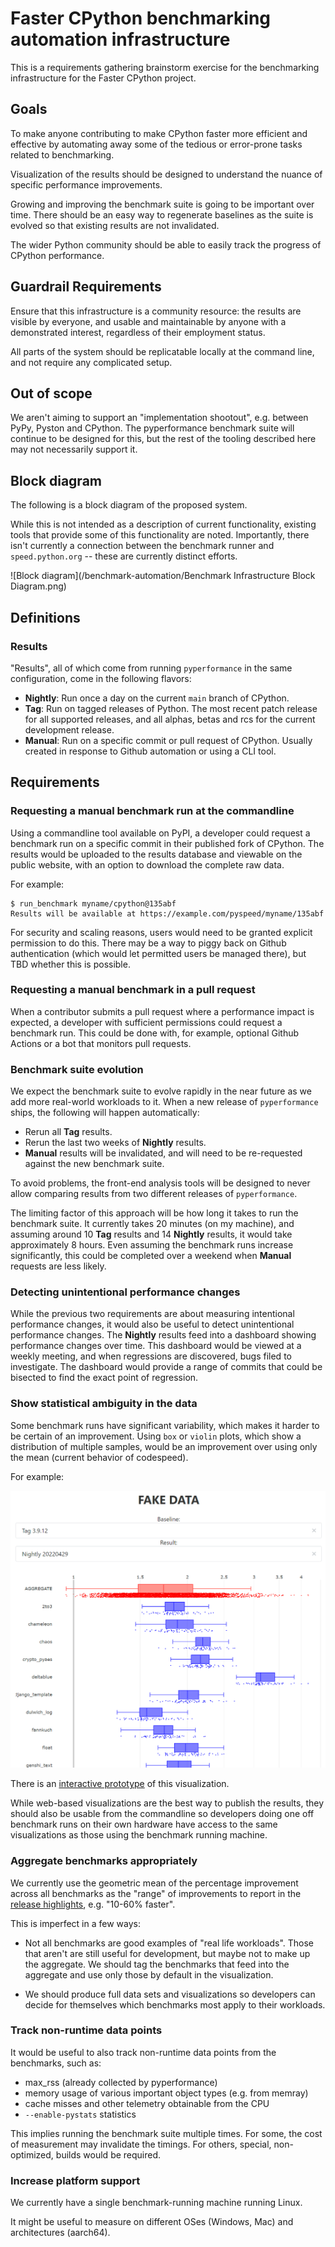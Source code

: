# Faster CPython benchmarking automation infrastructure

This is a requirements gathering brainstorm exercise for the benchmarking infrastructure for the Faster CPython project.

## Goals

To make anyone contributing to make CPython faster more efficient and effective by automating away some of the tedious or error-prone tasks related to benchmarking.

Visualization of the results should be designed to understand the nuance of specific performance improvements.

Growing and improving the benchmark suite is going to be important over time.
There should be an easy way to regenerate baselines as the suite is evolved so that existing results are not invalidated.

The wider Python community should be able to easily track the progress of CPython performance.

## Guardrail Requirements

Ensure that this infrastructure is a community resource: the results are visible by everyone, and usable and maintainable by anyone with a demonstrated interest, regardless of their employment status.

All parts of the system should be replicatable locally at the command line, and not require any complicated setup.

## Out of scope

We aren't aiming to support an "implementation shootout", e.g. between PyPy, Pyston and CPython.
The pyperformance benchmark suite will continue to be designed for this, but the rest of the tooling described here may not necessarily support it.

## Block diagram

The following is a block diagram of the proposed system.

While this is not intended as a description of current functionality, existing tools that provide some of this functionality are noted.
Importantly, there isn't currently a connection between the benchmark runner and `speed.python.org` -- these are currently distinct efforts.

![Block diagram](/benchmark-automation/Benchmark Infrastructure Block Diagram.png)

## Definitions

### Results

"Results", all of which come from running `pyperformance` in the same configuration, come in the following flavors:

- **Nightly**: Run once a day on the current `main` branch of CPython.
- **Tag**: Run on tagged releases of Python. The most recent patch release for all supported releases, and all alphas, betas and rcs for the current development release.
- **Manual**: Run on a specific commit or pull request of CPython. Usually created in response to Github automation or using a CLI tool.

## Requirements

### Requesting a manual benchmark run at the commandline

Using a commandline tool available on PyPI, a developer could request a benchmark run on a specific commit in their published fork of CPython.
The results would be uploaded to the results database and viewable on the public website, with an option to download the complete raw data.

For example:

```
$ run_benchmark myname/cpython@135abf
Results will be available at https://example.com/pyspeed/myname/135abf
```

For security and scaling reasons, users would need to be granted explicit permission to do this. There may be a way to piggy back on Github authentication (which would let permitted users be managed there), but TBD whether this is possible.

### Requesting a manual benchmark in a pull request

When a contributor submits a pull request where a performance impact is expected, a developer with sufficient permissions could request a benchmark run.
This could be done with, for example, optional Github Actions or a bot that monitors pull requests.

### Benchmark suite evolution

We expect the benchmark suite to evolve rapidly in the near future as we add more real-world workloads to it.
When a new release of `pyperformance` ships, the following will happen automatically:

- Rerun all **Tag** results.
- Rerun the last two weeks of **Nightly** results.
- **Manual** results will be invalidated, and will need to be re-requested against the new benchmark suite.

To avoid problems, the front-end analysis tools will be designed to never allow comparing results from two different releases of `pyperformance`.

The limiting factor of this approach will be how long it takes to run the benchmark suite.  It currently takes 20 minutes (on my machine), and assuming around 10 **Tag** results and 14 **Nightly** results, it would take approximately 8 hours.  Even assuming the benchmark runs increase significantly, this could be completed over a weekend when **Manual** requests are less likely.

### Detecting unintentional performance changes

While the previous two requirements are about measuring intentional performance changes, it would also be useful to detect unintentional performance changes.
The **Nightly** results feed into a dashboard showing performance changes over time.
This dashboard would be viewed at a weekly meeting, and when regressions are discovered, bugs filed to investigate.
The dashboard would provide a range of commits that could be bisected to find the exact point of regression.

### Show statistical ambiguity in the data

Some benchmark runs have significant variability, which makes it harder to be certain of an improvement.  Using `box` or `violin` plots, which show a distribution of multiple samples, would be an improvement over using only the mean (current behavior of codespeed).

For example:

![Demo visualization](/benchmark-automation/demo.png)

There is an [interactive prototype](https://droettboom.com/speed-prototype) of this visualization.

While web-based visualizations are the best way to publish the results, they should also be usable from the commandline so developers doing one off benchmark runs on their own hardware have access to the same visualizations as those using the benchmark running machine.

### Aggregate benchmarks appropriately

We currently use the geometric mean of the percentage improvement across all benchmarks as the "range" of improvements to report in the [release highlights](https://docs.python.org/3.11/whatsnew/3.11.html#summary-release-highlights), e.g. "10-60% faster".

This is imperfect in a few ways:

- Not all benchmarks are good examples of "real life workloads". Those that aren't are still useful for development, but maybe not to make up the aggregate.  We should tag the benchmarks that feed into the aggregate and use only those by default in the visualization.

- We should produce full data sets and visualizations so developers can decide for themselves which benchmarks most apply to their workloads.

### Track non-runtime data points
 
It would be useful to also track non-runtime data points from the benchmarks, such as:

- max_rss (already collected by pyperformance)
- memory usage of various important object types (e.g. from memray)
- cache misses and other telemetry obtainable from the CPU
- `--enable-pystats` statistics

This implies running the benchmark suite multiple times. For some, the cost of measurement may invalidate the timings. For others, special, non-optimized, builds would be required.

### Increase platform support

We currently have a single benchmark-running machine running Linux.

It might be useful to measure on different OSes (Windows, Mac) and architectures (aarch64).

